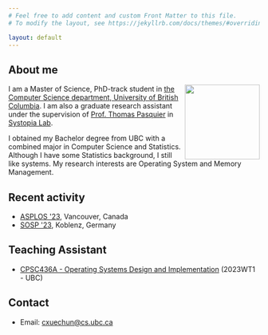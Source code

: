 ```yaml
---
# Feel free to add content and custom Front Matter to this file.
# To modify the layout, see https://jekyllrb.com/docs/themes/#overriding-theme-defaults

layout: default
---
```


## About me
<img align="right" width="150" height="150" src="/img/self/xuechun.JPG">

I am a Master of Science, PhD-track student in [the Computer Science department, University of British Columbia](https://www.cs.ubc.ca/). I am also a graduate research assistant under the supervision of [Prof. Thomas Pasquier](https://tfjmp.org/) in [Systopia Lab](https://systopia.cs.ubc.ca/).

I obtained my Bachelor degree from UBC with a combined major in Computer Science and Statistics. Although I have some Statistics background, I still like systems. My research interests are Operating System and Memory Management.

## Recent activity

* [ASPLOS '23](https://asplos-conference.org/), Vancouver, Canada
* [SOSP '23](https://sosp2023.mpi-sws.org/), Koblenz, Germany

## Teaching Assistant
* [CPSC436A - Operating Systems Design and Implementation](https://tfjmp.org/UBC-CPSC-436A/) (2023WT1 - UBC)

## Contact

*   Email: cxuechun@cs.ubc.ca
